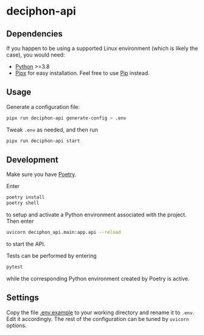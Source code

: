 # deciphon-api

## Dependencies

If you happen to be using a supported Linux environment (which is likely the case),
you would need:

- [Python](https://www.python.org) >=3.8
- [Pipx](https://pypa.github.io/pipx/) for easy installation. Feel free to use [Pip](https://pip.pypa.io/en/stable/) instead.

## Usage

Generate a configuration file:

```bash
pipx run deciphon-api generate-config > .env
```

Tweak `.env` as needed, and then run

```bash
pipx run deciphon-api start
```

## Development

Make sure you have [Poetry](https://python-poetry.org/docs/).

Enter

```bash
poetry install
poetry shell
```

to setup and activate a Python environment associated with the project.
Then enter

```bash
uvicorn deciphon_api.main:app.api --reload
```

to start the API.

Tests can be performed by entering

```bash
pytest
```

while the corresponding Python environment created by Poetry is active.

## Settings

Copy the file [.env.example](.env.example) to your working directory and rename it to `.env`.
Edit it accordingly.
The rest of the configuration can be tuned by `uvicorn` options.
